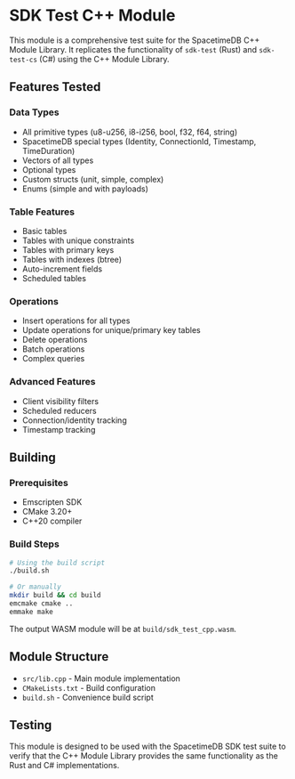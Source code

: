 # SDK Test C++ Module

This module is a comprehensive test suite for the SpacetimeDB C++ Module Library. It replicates the functionality of `sdk-test` (Rust) and `sdk-test-cs` (C#) using the C++ Module Library.

## Features Tested

### Data Types
- All primitive types (u8-u256, i8-i256, bool, f32, f64, string)
- SpacetimeDB special types (Identity, ConnectionId, Timestamp, TimeDuration)
- Vectors of all types
- Optional types
- Custom structs (unit, simple, complex)
- Enums (simple and with payloads)

### Table Features
- Basic tables
- Tables with unique constraints
- Tables with primary keys
- Tables with indexes (btree)
- Auto-increment fields
- Scheduled tables

### Operations
- Insert operations for all types
- Update operations for unique/primary key tables
- Delete operations
- Batch operations
- Complex queries

### Advanced Features
- Client visibility filters
- Scheduled reducers
- Connection/identity tracking
- Timestamp tracking

## Building

### Prerequisites
- Emscripten SDK
- CMake 3.20+
- C++20 compiler

### Build Steps

```bash
# Using the build script
./build.sh

# Or manually
mkdir build && cd build
emcmake cmake ..
emmake make
```

The output WASM module will be at `build/sdk_test_cpp.wasm`.

## Module Structure

- `src/lib.cpp` - Main module implementation
- `CMakeLists.txt` - Build configuration
- `build.sh` - Convenience build script

## Testing

This module is designed to be used with the SpacetimeDB SDK test suite to verify that the C++ Module Library provides the same functionality as the Rust and C# implementations.